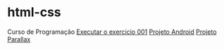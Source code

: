 # html-css
 Curso de Programação
<a href="https://luisdann.github.io/exercicios/ex002/index.html">Executar o exercicio 001</a>
<a href="https://luisdann.github.io/exercicios/todos-os-desafios/DESAFIO-10/Android.Html">Projeto Android</a>
<a href="https://luisdann.github.io/exercicios/todos-os-desafios/DESAFIO-11/index.html">Projeto  Parallax</a>